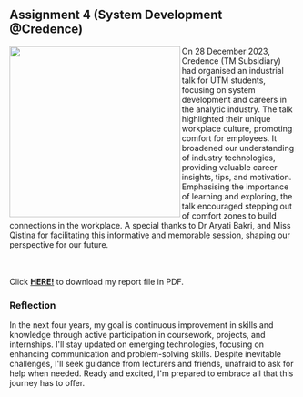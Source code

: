 ## Assignment 4 (System Development @Credence)
<img align="left" width="300" src="https://raw.githubusercontent.com/lauyankai/Technology_and_Information_System/main/img/Credence.jpeg"/>
On 28 December 2023, Credence (TM Subsidiary) had organised an industrial talk for UTM students, focusing on system development and careers in the analytic industry. The talk highlighted their unique workplace culture, promoting comfort for employees. It broadened our understanding of industry technologies, providing valuable career insights, tips, and motivation. Emphasising the importance of learning and exploring, the talk encouraged stepping out of comfort zones to build connections in the workplace. A special thanks to Dr Aryati Bakri, and Miss Qistina for facilitating this informative and memorable session, shaping our perspective for our future.
<div>&nbsp;</div><div>&nbsp;</div>

Click <a href="https://github.com/lauyankai/Technology_and_Information_System/blob/main/Assignment%204%20(System%20Development%20%40Credence)/System%20Development%20%40Credence%20(TM%20Subsidiary).pdf">**HERE!**</a> to download my report file in PDF. 

### Reflection
In the next four years, my goal is continuous improvement in skills and knowledge through active participation in coursework, projects, and internships. I'll stay updated on emerging technologies, focusing on enhancing communication and problem-solving skills. Despite inevitable challenges, I'll seek guidance from lecturers and friends, unafraid to ask for help when needed. Ready and excited, I'm prepared to embrace all that this journey has to offer.